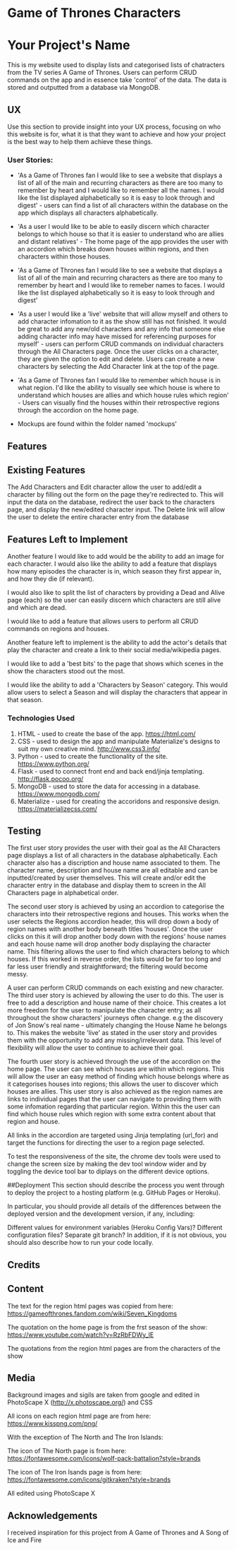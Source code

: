 # Game of Thrones Characters

# Your Project's Name

This is my website used to display lists and categorised lists of chatracters from the TV series A Game of Thrones. Users can perform CRUD commands on the app and in essence take 'control' of the data. The data is stored and outputted from a database via MongoDB.

## UX
Use this section to provide insight into your UX process, focusing on who this website is for, what it is that they want to achieve and how your project is the best way to help them achieve these things.

### User Stories:

* 'As a Game of Thrones fan I would like to see a website that displays a list of all of the main and recurring characters as there are too many to remember by heart and I would like to remember all the names. I would like the list displayed alphabetically so it is easy to look through and digest' - users can find a list of all characters within the database on the app which displays all characters alphabetically.


* 'As a user I would like to be able to easily discern which character belongs to which house so that it is easier to understand who are allies and distant relatives' - The home page of the app provides the user with an accordion which breaks down houses within regions, and then characters within those houses.


* 'As a Game of Thrones fan I would like to see a website that displays a list of all of the main and recurring characters as there are too many to remember by heart and I would like to remeber names to faces. I would like the list displayed alphabetically so it is easy to look through and digest'



* 'As a user I would like a 'live' website that will allow myself and others to add character infomation to it as the show still has not finished. It would be great to add any new/old characters and any info that someone else adding character info may have missed for referencing purposes for myself' - users can perform CRUD commands on individual characters through the All Characters page. Once the user clicks on a character, they are given the option to edit and delete. Users can create a new characters by selecting the Add Character link at the top of the page.

* 'As a Game of Thrones fan I would like to remember which house is in what region. I'd like the ability to visually see which house is where to understand which houses are allies and which house rules which region' - Users can visually find the houses within their retrospective regions through the accordion on the home page.


* Mockups are found within the folder named 'mockups'


## Features

## Existing Features
The Add Characters and Edit character allow the user to add/edit a character by filling out the form on the page they're redirected to. This will input the data on the database, redirect the user back to the characters page, and display the new/edited character input. The Delete link will allow the user to delete the entire character entry from the database


## Features Left to Implement
Another feature I would like to add would be the ability to add an image for each character. I would also like the ability to add a feature that displays how many episodes the character is in, which season they first appear in, and how they die (if relevant).

I would also like to split the list of characters by providing a Dead and Alive page (each) so the user can easily discern which characters are still alive and which are dead.

I would like to add a feature that allows users to perform all CRUD commands on regions and houses.

Another feature left to implement is the ability to add the actor's details that play the character and create a link to their social media/wikipedia pages.

I would like to add a 'best bits' to the page that shows which scenes in the show the characters stood out the most.

I would like the ability to add a 'Characters by Season' category. This would allow users to select a Season and will display the characters that appear in that season.


### Technologies Used

1. HTML - used to create the base of the app. https://html.com/
2. CSS - used to design the app and manipulate Materialize's designs to suit my own creative mind. http://www.css3.info/
3. Python - used to create the functionality of the site. https://www.python.org/
4. Flask - used to connect front end and back end/jinja templating. http://flask.pocoo.org/
5. MongoDB - used to store the data for accessing in a database. https://www.mongodb.com/
6. Materialize - used for creating the accoridons and responsive design. https://materializecss.com/

## Testing
The first user story provides the user with their goal as the All Characters page displays a list of all characters in the database alphabetically. Each character also has a discription and house name associated to them. The character name, description and house name are all editable and can be inputted/created by user themselves. This will create and/or edit the character entry in the database and display them to screen in the All Characters page in alphabetical order.

The second user story is achieved by using an accordion to categorise the characters into their retrospective regions and houses. This works when the user selects the Regions accordion header, this will drop down a body of region names with another body beneath titles 'houses'. Once the user clicks on this it will drop another body down with the regions' house names and each house name will drop another body displaying the character name. This filtering allows the user to find which characters belong to which houses. If this worked in reverse order, the lists would be far too long and far less user friendly and straightforward; the filtering would become messy.

A user can perform CRUD commands on each existing and new character. The third user story is achieved by allowing the user to do this. The user is free to add a description and house name of their choice. This creates a lot more freedom for the user to manipulate the character entry; as all throughout the show characters' journeys often change. e.g the discovery of Jon Snow's real name - ultimately changing the House Name he belongs to. This makes the website 'live' as stated in the user story and provides them with the opportunity to add any missing/irrelevant data. This level of flexibility will allow the user to continue to achieve their goal.

The fourth user story is achieved through the use of the accordion on the home page. The user can see which houses are within which regions. This will allow the user an easy method of finding which house belongs where as it categorises houses into regions; this allows the user to discover which houses are allies. This user story is also achieved as the region names are links to individual pages that the user can navigate to providing them with some infomation regarding that particular region. Within this the user can find which house rules which region with some extra content about that region and house.


All links in the accordion are targeted using Jinja templating (url_for) and target the functions for directing the user to a region page selected. 

To test the responsiveness of the site, the chrome dev tools were used to change the screen size by making the dev tool window wider and by toggling the device tool bar to diplays on the different device options.


##Deployment
This section should describe the process you went through to deploy the project to a hosting platform (e.g. GitHub Pages or Heroku).

In particular, you should provide all details of the differences between the deployed version and the development version, if any, including:

Different values for environment variables (Heroku Config Vars)?
Different configuration files?
Separate git branch?
In addition, if it is not obvious, you should also describe how to run your code locally.


## Credits
## Content
The text for the region html pages was copied from here: https://gameofthrones.fandom.com/wiki/Seven_Kingdoms

The quotation on the home page is from the frst season of the show: https://www.youtube.com/watch?v=RzRbFDWy_lE

The quotations from the region html pages are from the characters of the show


## Media
Background images and sigils are taken from google and edited in PhotoScape X (http://x.photoscape.org/) and CSS

All icons on each region html page are from here: https://www.kisspng.com/png/

With the exception of The North and The Iron Islands: 

The icon of The North page is from here: https://fontawesome.com/icons/wolf-pack-battalion?style=brands

The icon of The Iron Isands page is from here:
https://fontawesome.com/icons/gitkraken?style=brands

All edited using PhotoScape X


## Acknowledgements
I received inspiration for this project from A Game of Thrones and A Song of Ice and Fire

